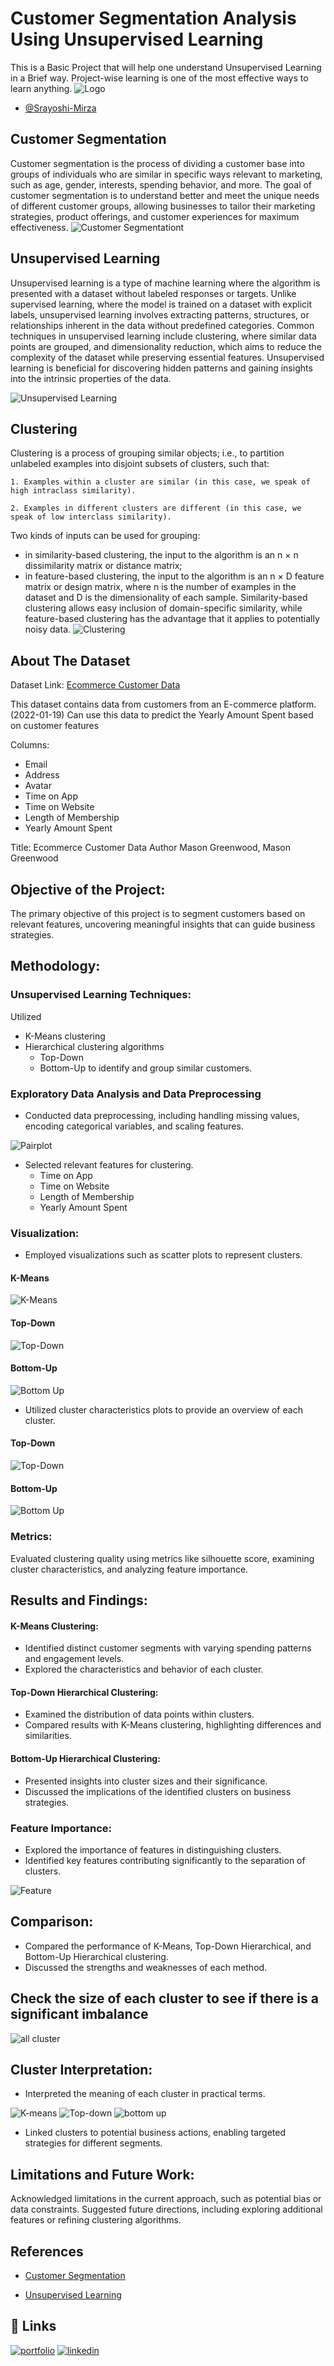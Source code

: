 # Customer Segmentation Analysis Using Unsupervised Learning

This is a Basic Project that will help one understand Unsupervised Learning in a Brief way. Project-wise learning is one of the most effective ways to learn anything.
![Logo](https://github.com/Srayoshi-Mirza/Srayoshi-mirza.github.io/blob/main/uploads/srayoshi-logo-01.png)
- [@Srayoshi-Mirza](https://github.com/Srayoshi-Mirza)
## Customer Segmentation

Customer segmentation is the process of dividing a customer base into groups of individuals who are similar in specific ways relevant to marketing, such as age, gender, interests, spending behavior, and more. The goal of customer segmentation is to understand better and meet the unique needs of different customer groups, allowing businesses to tailor their marketing strategies, product offerings, and customer experiences for maximum effectiveness.
![Customer Segmentationt](https://i.ytimg.com/vi/zPJtDohab-g/maxresdefault.jpg)

## Unsupervised Learning

Unsupervised learning is a type of machine learning where the algorithm is presented with a dataset without labeled responses or targets. Unlike supervised learning, where the model is trained on a dataset with explicit labels, unsupervised learning involves extracting patterns, structures, or relationships inherent in the data without predefined categories. Common techniques in unsupervised learning include clustering, where similar data points are grouped, and dimensionality reduction, which aims to reduce the complexity of the dataset while preserving essential features. Unsupervised learning is beneficial for discovering hidden patterns and gaining insights into the intrinsic properties of the data.

![Unsupervised Learning](https://miro.medium.com/v2/resize:fit:640/format:webp/1*Iihw0V-r0raMMtcDTFGGQA.png)

## Clustering
Clustering is a process of grouping similar objects; i.e., to partition unlabeled examples into disjoint subsets of clusters, such that:

    1. Examples within a cluster are similar (in this case, we speak of high intraclass similarity).

    2. Examples in different clusters are different (in this case, we speak of low interclass similarity).
Two kinds of inputs can be used for grouping:

- in similarity-based clustering, the input to the algorithm is an n × n dissimilarity matrix or distance matrix;
- in feature-based clustering, the input to the algorithm is an n × D feature matrix or design matrix, where n is the number of examples in the dataset and D is the dimensionality of each sample.
Similarity-based clustering allows easy inclusion of domain-specific similarity, while feature-based clustering has the advantage that it applies to potentially noisy data.
![Clustering](https://nixustechnologies.com/wp-content/uploads/2022/03/unsupervised-machine-learning-1.webp)

## About The Dataset

Dataset Link: [Ecommerce Customer Data](https://www.kaggle.com/datasets/iabdulw/ecommerce-customer-data)

This dataset contains data from customers from an E-commerce platform. (2022-01-19)
Can use this data to predict the Yearly Amount Spent based on customer features

Columns:
- Email
- Address
- Avatar
- Time on App
- Time on Website
- Length of Membership
- Yearly Amount Spent

Title: Ecommerce Customer Data
    Author Mason Greenwood, Mason Greenwood


## Objective of the Project:
The primary objective of this project is to segment customers based on relevant features, uncovering meaningful insights that can guide business strategies.

## Methodology:
### Unsupervised Learning Techniques:

Utilized
- K-Means clustering
- Hierarchical clustering algorithms
    - Top-Down
    - Bottom-Up
to identify and group similar customers.

### Exploratory Data Analysis and Data Preprocessing
- Conducted data preprocessing, including handling missing values, encoding categorical variables, and scaling features.

![Pairplot](https://github.com/Srayoshi-Mirza/Customer-Segmentation-Unsupervised-Learning-/blob/main/Screenshots/EDA%20Pairplot.png)

- Selected relevant features for clustering.
    - Time on App
    - Time on Website
    - Length of Membership
    - Yearly Amount Spent
### Visualization:

- Employed visualizations such as scatter plots to represent clusters.
#### K-Means
![K-Means](https://github.com/Srayoshi-Mirza/Customer-Segmentation-Unsupervised-Learning-/blob/main/Screenshots/K-Mean%20Cluster.png)

#### Top-Down
![Top-Down](https://github.com/Srayoshi-Mirza/Customer-Segmentation-Unsupervised-Learning-/blob/main/Screenshots/Top%20Down%20Cluster.png)

#### Bottom-Up
![Bottom Up](https://github.com/Srayoshi-Mirza/Customer-Segmentation-Unsupervised-Learning-/blob/main/Screenshots/bottom%20up%20cluster.png)

- Utilized cluster characteristics plots to provide an overview of each cluster.

#### Top-Down
![Top-Down](https://github.com/Srayoshi-Mirza/Customer-Segmentation-Unsupervised-Learning-/blob/main/Screenshots/Top-Down%20dendrogram.png)

#### Bottom-Up
![Bottom Up](https://github.com/Srayoshi-Mirza/Customer-Segmentation-Unsupervised-Learning-/blob/main/Screenshots/bottom%20up%20dendrogram.png)

### Metrics:

Evaluated clustering quality using metrics like silhouette score, examining cluster characteristics, and analyzing feature importance.

## Results and Findings:
#### K-Means Clustering:

- Identified distinct customer segments with varying spending patterns and engagement levels.
- Explored the characteristics and behavior of each cluster.
#### Top-Down Hierarchical Clustering:

- Examined the distribution of data points within clusters.
- Compared results with K-Means clustering, highlighting differences and similarities.
#### Bottom-Up Hierarchical Clustering:

- Presented insights into cluster sizes and their significance.
- Discussed the implications of the identified clusters on business strategies.
### Feature Importance:
- Explored the importance of features in distinguishing clusters.
- Identified key features contributing significantly to the separation of clusters.

![Feature](https://github.com/Srayoshi-Mirza/Customer-Segmentation-Unsupervised-Learning-/blob/main/Screenshots/Feature%20Importance.png)
## Comparison:
- Compared the performance of K-Means, Top-Down Hierarchical, and Bottom-Up Hierarchical clustering.
- Discussed the strengths and weaknesses of each method.

## Check the size of each cluster to see if there is a significant imbalance
![all cluster](https://github.com/Srayoshi-Mirza/Customer-Segmentation-Unsupervised-Learning-/blob/main/Screenshots/All%20clusters.png)

## Cluster Interpretation:
- Interpreted the meaning of each cluster in practical terms.

![K-means](https://github.com/Srayoshi-Mirza/Customer-Segmentation-Unsupervised-Learning-/blob/main/Screenshots/k-means%20feature.png)
![Top-down](https://github.com/Srayoshi-Mirza/Customer-Segmentation-Unsupervised-Learning-/blob/main/Screenshots/top%20down%20features.png)
![bottom up](https://github.com/Srayoshi-Mirza/Customer-Segmentation-Unsupervised-Learning-/blob/main/Screenshots/bottom%20up%20feature.png)

- Linked clusters to potential business actions, enabling targeted strategies for different segments.
## Limitations and Future Work:
Acknowledged limitations in the current approach, such as potential bias or data constraints.
Suggested future directions, including exploring additional features or refining clustering algorithms.


## References

 - [Customer Segmentation](https://www.youtube.com/watch?app=desktop&v=zPJtDohab-g)

 - [Unsupervised Learning]([https://nixustechnologies.com/unsupervised-machine-learning/](https://medium.com/analytics-vidhya/beginners-guide-to-unsupervised-learning-76a575c4e942))



## 🔗 Links
[![portfolio](https://img.shields.io/badge/my_portfolio-000?style=for-the-badge&logo=ko-fi&logoColor=white)](https://srayoshi-mirza.github.io)
[![linkedin](https://img.shields.io/badge/linkedin-0A66C2?style=for-the-badge&logo=linkedin&logoColor=white)](https://www.linkedin.com/in/srayoshi-mirza/)



